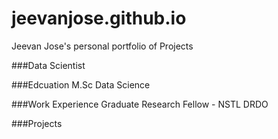 # jeevanjose.github.io
Jeevan Jose's personal portfolio of Projects

###Data Scientist

###Edcuation
M.Sc Data Science 

###Work Experience
Graduate Research Fellow - NSTL DRDO

###Projects
